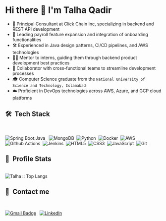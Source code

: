 # Hi there 👋 I'm Talha Qadir

-   🚀 Principal Consultant at Click Chain Inc, specializing in backend and REST API development
- 💼 Leading payroll feature expansion and integration of onboarding functionalities
- 🛠️ Experienced in Java design patterns, CI/CD pipelines, and AWS technologies
- 👨‍🏫 Mentor to interns, guiding them through backend product development best practices
- 🤝 Collaborator with cross-functional teams to streamline development processes
- 🎓 Computer Science graduate from the `National University of Science and Technology, Islamabad`
- ☁️ Proficient in DevOps technologies across AWS, Azure, and GCP cloud platforms

## 🛠 &nbsp;Tech Stack

<br>

![Spring Boot:Java](https://img.shields.io/badge/Spring_Boot-Java-007396?style=for-the-badge&logo=springboot&logoColor=white&labelColor=6DB33F&color=5382A1)
&nbsp;
![MongoDB](https://img.shields.io/badge/MongoDB-47A248?style=for-the-badge&logo=mongodb&logoColor=white)&nbsp;
![Python](https://img.shields.io/badge/Python-306998?style=for-the-badge&logo=python&logoColor=white)&nbsp;
![Docker](https://img.shields.io/badge/Docker-2496ED?style=for-the-badge&logo=docker&logoColor=white)&nbsp;
![AWS](https://img.shields.io/badge/AWS-232F3E?style=for-the-badge&logo=amazonwebservices&logoColor=white)&nbsp;
![Github Actions](https://img.shields.io/badge/Github_Actions-2088FF?style=for-the-badge&logo=githubactions&logoColor=white)&nbsp;
![Jenkins](https://img.shields.io/badge/Jenkins-D24939?style=for-the-badge&logo=jenkins&logoColor=white)&nbsp;
![HTML5](https://img.shields.io/badge/HTML5-E34F26?style=for-the-badge&logo=html5&logoColor=white)&nbsp;
![CSS3](https://img.shields.io/badge/CSS3-1572B6?style=for-the-badge&logo=css3&logoColor=white)&nbsp;
![JavaScript](https://img.shields.io/badge/JavaScript-F7DF1E?style=for-the-badge&logo=javascript&logoColor=white)&nbsp;
![Git](https://img.shields.io/badge/Git-F05032?style=for-the-badge&logo=git&logoColor=white)&nbsp;

## 🔰 &nbsp;Profile Stats

<br>
<img src="https://github-readme-stats-psi-lake.vercel.app/api/top-langs/?username=mtalhaqadir779&langs_count=8&theme=tokyonight&layout=compact" alt="Talha :: Top Langs" />

## 🔰 &nbsp;Contact me

<br>

[![Gmail Badge](https://img.shields.io/badge/gmail-c14438?&style=for-the-badge&logo=Gmail&logoColor=white&link=mailto:m.talha.qadir779@gmail.com)](mailto:m.talha.qadir779@gmail.com) &nbsp;
[![LinkedIn](https://img.shields.io/badge/Linkedin-%230077B5.svg?&style=for-the-badge&logo=linkedin&logoColor=white)](https://www.linkedin.com/in/talha-qadir/)
